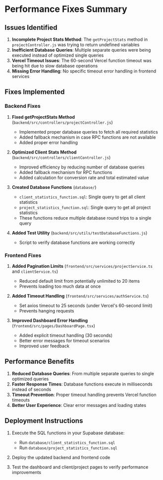 # Performance Fixes Summary

## Issues Identified

1. **Incomplete Project Stats Method**: The `getProjectStats` method in `projectController.js` was trying to return undefined variables
2. **Inefficient Database Queries**: Multiple separate queries were being executed instead of optimized single queries
3. **Vercel Timeout Issues**: The 60-second Vercel function timeout was being hit due to slow database operations
4. **Missing Error Handling**: No specific timeout error handling in frontend services

## Fixes Implemented

### Backend Fixes

1. **Fixed getProjectStats Method** (`backend/src/controllers/projectController.js`)
   - Implemented proper database queries to fetch all required statistics
   - Added fallback mechanism in case RPC functions are not available
   - Added proper error handling

2. **Optimized Client Stats Method** (`backend/src/controllers/clientController.js`)
   - Improved efficiency by reducing number of database queries
   - Added fallback mechanism for RPC functions
   - Added calculation for conversion rate and total estimated value

3. **Created Database Functions** (`database/`)
   - `client_statistics_function.sql`: Single query to get all client statistics
   - `project_statistics_function.sql`: Single query to get all project statistics
   - These functions reduce multiple database round trips to a single query

4. **Added Test Utility** (`backend/src/utils/testDatabaseFunctions.js`)
   - Script to verify database functions are working correctly

### Frontend Fixes

1. **Added Pagination Limits** (`frontend/src/services/projectService.ts` and `clientService.ts`)
   - Reduced default limit from potentially unlimited to 20 items
   - Prevents loading too much data at once

2. **Added Timeout Handling** (`frontend/src/services/authService.ts`)
   - Set axios timeout to 25 seconds (under Vercel's 60-second limit)
   - Prevents hanging requests

3. **Improved Dashboard Error Handling** (`frontend/src/pages/DashboardPage.tsx`)
   - Added explicit timeout handling (30 seconds)
   - Better error messages for timeout scenarios
   - Improved user feedback

## Performance Benefits

1. **Reduced Database Queries**: From multiple separate queries to single optimized queries
2. **Faster Response Times**: Database functions execute in milliseconds instead of seconds
3. **Timeout Prevention**: Proper timeout handling prevents Vercel function timeouts
4. **Better User Experience**: Clear error messages and loading states

## Deployment Instructions

1. Execute the SQL functions in your Supabase database:
   - Run `database/client_statistics_function.sql`
   - Run `database/project_statistics_function.sql`

2. Deploy the updated backend and frontend code

3. Test the dashboard and client/project pages to verify performance improvements